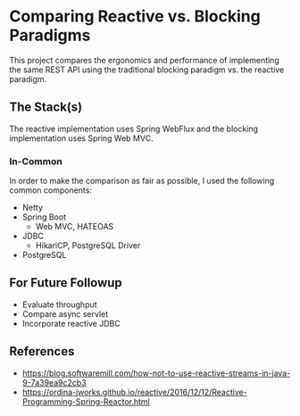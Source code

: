 # Comparing Reactive vs. Blocking Paradigms

This project compares the ergonomics and performance of implementing the
same REST API using the traditional blocking paradigm vs. the reactive
paradigm.

## The Stack(s)

The reactive implementation uses Spring WebFlux and the blocking
implementation uses Spring Web MVC.

### In-Common

In order to make the comparison as fair as possible, I used the following
common components:

* Netty
* Spring Boot
  * Web MVC, HATEOAS
* JDBC
  * HikariCP, PostgreSQL Driver
* PostgreSQL

## For Future Followup

* Evaluate throughput
* Compare async servlet
* Incorporate reactive JDBC

## References

* https://blog.softwaremill.com/how-not-to-use-reactive-streams-in-java-9-7a39ea9c2cb3
* https://ordina-jworks.github.io/reactive/2016/12/12/Reactive-Programming-Spring-Reactor.html
